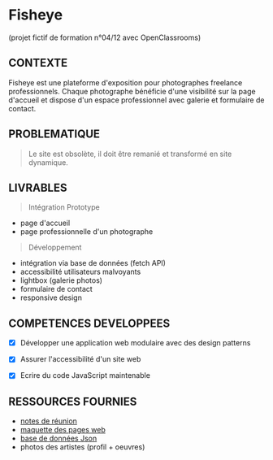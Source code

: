 # Fisheye

(projet fictif de formation n°04/12 avec OpenClassrooms)

## CONTEXTE

Fisheye est une plateforme d'exposition pour photographes freelance professionnels.
Chaque photographe bénéficie d'une visibilité sur la page d'accueil et dispose d'un espace professionnel avec galerie et formulaire de contact.

## PROBLEMATIQUE

> Le site est obsolète, il doit être remanié et transformé en site dynamique.

## LIVRABLES

> Intégration Prototype

- page d'accueil
- page professionnelle d'un photographe

> Développement

- intégration via base de données (fetch API)
- accessibilité utilisateurs malvoyants
- lightbox (galerie photos)
- formulaire de contact
- responsive design

## COMPETENCES DEVELOPPEES

- [x] Développer une application web modulaire avec des design patterns
- [x] Assurer l'accessibilité d'un site web
- [x] Ecrire du code JavaScript maintenable


## RESSOURCES FOURNIES

- [notes de réunion](https://s3.eu-west-1.amazonaws.com/course.oc-static.com/projects/Front-End+V2/P5+Javascript+%26+Accessibility/Notes+de+r%C3%A9union.pdf)
- [maquette des pages web](https://www.figma.com/file/pt8xJxC1QffW4HX16QhGZJ/UI-Design-FishEye-FR?node-id=0%3A1)
- [base de données Json](https://s3-eu-west-1.amazonaws.com/course.oc-static.com/projects/Front-End+V2/P5+Javascript+%26+Accessibility/FishEyeData.json)
- photos des artistes (profil + oeuvres)
